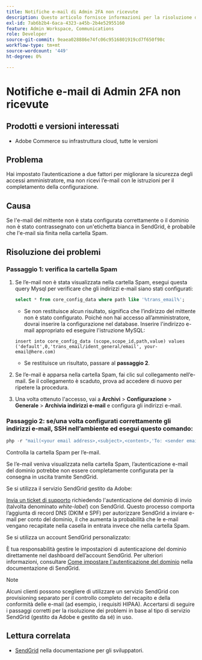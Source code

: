```yaml
---
title: Notifiche e-mail di Admin 2FA non ricevute
description: Questo articolo fornisce informazioni per la risoluzione dei problemi quando non ricevi l’e-mail con le istruzioni di completamento dell’installazione dopo aver configurato Two-Factor Authentication (2FA) per migliorare la sicurezza dell’accesso amministratore in Adobe Commerce sull’infrastruttura cloud.
exl-id: 7ab6b2b4-6aca-4323-a45b-2b4e52955160
feature: Admin Workspace, Communications
role: Developer
source-git-commit: 9eaea028886e74fc06c9516801919cd7f650f98c
workflow-type: tm+mt
source-wordcount: '449'
ht-degree: 0%

---
```


# Notifiche e-mail di Admin 2FA non ricevute


## Prodotti e versioni interessati

* Adobe Commerce su infrastruttura cloud, tutte le versioni

## Problema

Hai impostato l’autenticazione a due fattori per migliorare la sicurezza degli accessi amministratore, ma non ricevi l’e-mail con le istruzioni per il completamento della configurazione.

## Causa

Se l&#39;e-mail del mittente non è stata configurata correttamente o il dominio non è stato contrassegnato con un&#39;etichetta bianca in SendGrid, è probabile che l&#39;e-mail sia finita nella cartella Spam.

## Risoluzione dei problemi

### Passaggio 1: verifica la cartella Spam

1. Se l’e-mail non è stata visualizzata nella cartella Spam, esegui questa query Mysql per verificare che gli indirizzi e-mail siano stati configurati:

   ```sql
   select * from core_config_data where path like '%trans_email%';
   ```

   * Se non restituisce alcun risultato, significa che l’indirizzo del mittente non è stato configurato.
Poiché non hai accesso all’amministratore, dovrai inserire la configurazione nel database. Inserire l&#39;indirizzo e-mail appropriato ed eseguire l&#39;istruzione MySQL:

   ```
   insert into core_config_data (scope,scope_id,path,value) values ('default',0,'trans_email/ident_general/email', your-email@here.com)
   ```

   * Se restituisce un risultato, passare al **passaggio 2**.

1. Se l’e-mail è apparsa nella cartella Spam, fai clic sul collegamento nell’e-mail. Se il collegamento è scaduto, prova ad accedere di nuovo per ripetere la procedura.
1. Una volta ottenuto l&#39;accesso, vai a **Archivi** > **Configurazione** > **Generale** > **Archivia indirizzi e-mail** e configura gli indirizzi e-mail.

### Passaggio 2: se/una volta configurati correttamente gli indirizzi e-mail, SSH nell’ambiente ed esegui questo comando:

```php
php -r "mail(<your email address>,<subject>,<content>,'To: <sender email>');"
```

Controlla la cartella Spam per l’e-mail.

Se l’e-mail veniva visualizzata nella cartella Spam, l’autenticazione e-mail del dominio potrebbe non essere completamente configurata per la consegna in uscita tramite SendGrid.

Se si utilizza il servizio SendGrid gestito da Adobe:

[Invia un ticket di supporto](https://experienceleague.adobe.com/home?lang=it&support-tab=home#support) richiedendo l&#39;autenticazione del dominio di invio (talvolta denominato *white-label*) con SendGrid.
Questo processo comporta l’aggiunta di record DNS (DKIM e SPF) per autorizzare SendGrid a inviare e-mail per conto del dominio, il che aumenta la probabilità che le e-mail vengano recapitate nella casella in entrata invece che nella cartella Spam.

Se si utilizza un account SendGrid personalizzato:

È tua responsabilità gestire le impostazioni di autenticazione del dominio direttamente nel dashboard dell’account SendGrid. Per ulteriori informazioni, consultare [Come impostare l&#39;autenticazione del dominio](https://www.twilio.com/docs/sendgrid/ui/account-and-settings/how-to-set-up-domain-authentication) nella documentazione di SendGrid.

>[!NOTE]
>
>Alcuni clienti possono scegliere di utilizzare un servizio SendGrid con provisioning separato per il controllo completo del recapito e della conformità delle e-mail (ad esempio, i requisiti HIPAA). Accertarsi di seguire i passaggi corretti per la risoluzione dei problemi in base al tipo di servizio SendGrid (gestito da Adobe e gestito da sé) in uso.


## Lettura correlata

* [SendGrid](https://experienceleague.adobe.com/it/docs/commerce-cloud-service/user-guide/project/sendgrid) nella documentazione per gli sviluppatori.

